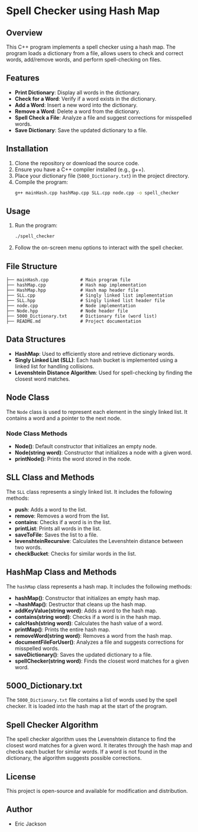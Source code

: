 # Spell Checker using Hash Map

## Overview

This C++ program implements a spell checker using a hash map. The program loads a dictionary from a file, allows users to check and correct words, add/remove words, and perform spell-checking on files.

## Features

- **Print Dictionary**: Display all words in the dictionary.
- **Check for a Word**: Verify if a word exists in the dictionary.
- **Add a Word**: Insert a new word into the dictionary.
- **Remove a Word**: Delete a word from the dictionary.
- **Spell Check a File**: Analyze a file and suggest corrections for misspelled words.
- **Save Dictionary**: Save the updated dictionary to a file.

## Installation

1. Clone the repository or download the source code.
2. Ensure you have a C++ compiler installed (e.g., g++).
3. Place your dictionary file (`5000_Dictionary.txt`) in the project directory.
4. Compile the program:
   ```sh
   g++ mainHash.cpp hashMap.cpp SLL.cpp node.cpp -o spell_checker
   ```

## Usage

1. Run the program:
   ```sh
   ./spell_checker
   ```
2. Follow the on-screen menu options to interact with the spell checker.

## File Structure

```
├── mainHash.cpp            # Main program file
├── hashMap.cpp             # Hash map implementation
├── HashMap.hpp             # Hash map header file
├── SLL.cpp                 # Singly linked list implementation
├── SLL.hpp                 # Singly linked list header file
├── node.cpp                # Node implementation
├── Node.hpp                # Node header file
├── 5000_Dictionary.txt     # Dictionary file (word list)
├── README.md               # Project documentation
```

## Data Structures

- **HashMap**: Used to efficiently store and retrieve dictionary words.
- **Singly Linked List (SLL)**: Each hash bucket is implemented using a linked list for handling collisions.
- **Levenshtein Distance Algorithm**: Used for spell-checking by finding the closest word matches.

## Node Class

The `Node` class is used to represent each element in the singly linked list. It contains a word and a pointer to the next node.

### Node Class Methods

- **Node()**: Default constructor that initializes an empty node.
- **Node(string word)**: Constructor that initializes a node with a given word.
- **printNode()**: Prints the word stored in the node.

## SLL Class and Methods

The `SLL` class represents a singly linked list. It includes the following methods:
- **push**: Adds a word to the list.
- **remove**: Removes a word from the list.
- **contains**: Checks if a word is in the list.
- **printList**: Prints all words in the list.
- **saveToFile**: Saves the list to a file.
- **levenshteinRecursive**: Calculates the Levenshtein distance between two words.
- **checkBucket**: Checks for similar words in the list.

## HashMap Class and Methods

The `hashMap` class represents a hash map. It includes the following methods:
- **hashMap()**: Constructor that initializes an empty hash map.
- **~hashMap()**: Destructor that cleans up the hash map.
- **addKeyValue(string word)**: Adds a word to the hash map.
- **contains(string word)**: Checks if a word is in the hash map.
- **calcHash(string word)**: Calculates the hash value of a word.
- **printMap()**: Prints the entire hash map.
- **removeWord(string word)**: Removes a word from the hash map.
- **documentFileForUser()**: Analyzes a file and suggests corrections for misspelled words.
- **saveDictionary()**: Saves the updated dictionary to a file.
- **spellChecker(string word)**: Finds the closest word matches for a given word.

## 5000_Dictionary.txt

The `5000_Dictionary.txt` file contains a list of words used by the spell checker. It is loaded into the hash map at the start of the program.

## Spell Checker Algorithm

The spell checker algorithm uses the Levenshtein distance to find the closest word matches for a given word. It iterates through the hash map and checks each bucket for similar words. If a word is not found in the dictionary, the algorithm suggests possible corrections.

## License

This project is open-source and available for modification and distribution.

## Author

- Eric Jackson

